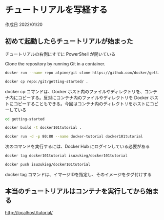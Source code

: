 # チュートリアルを写経する

作成日 2022/01/20

## 初めて起動したらチュートリアルが始まった

チュートリアルの右側にすでに PowerShell が開いている

Clone the repository by running Git in a container.

```bash
docker run --name repo alpine/git clone https://github.com/docker/getting-started.git

docker cp repo:/git/getting-started/ .
```

docker cp コマンドは、Docker ホスト内のファイルやディレクトリを、コンテナ内にコピーする。反対にコンテナ内のファイルやディレクトリを Docker ホストにコピーすることもできる。今回はコンテナ内のディレクトリをホストにコピーしている

```bash
cd getting-started

docker build -t docker101tutorial .

docker run -d -p 80:80 --name docker-tutorial docker101tutorial
```

次のコマンドを実行するには、Docker Hub にログインしている必要がある

```bash
docker tag docker101tutorial isuzukieg/docker101tutorial

docker push isuzukieg/docker101tutorial
```

docker tag コマンドは、イマージIDを指定し、そのイメージをタグ付けする

## 本当のチュートリアルはコンテナを実行してから始まる

[http://localhost/tutorial/](http://localhost/tutorial/)
